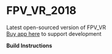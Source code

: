 # FPV_VR_2018
Latest open-sourced version of FPV_VR \
[Buy app here](https://github.com/Consti10/FPV_VR_2018) to support development


**Build Instructions**

